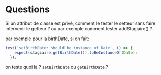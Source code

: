 # Questions

Si un attribut de classe est privé, comment le tester le setteur sans faire intervenir le getteur ?
ou par exemple comment tester addStagiaire() ?

par exemple pour la birthDate, si on fait:

```js
test('setBirthDate: should be instance of Date', () => {
    expect(stagiaire.getBirthDate()).toBeInstanceOf(Date);
  });
```

on teste quoi là ? `setBirthDate` ou `getBirthDate` ?
